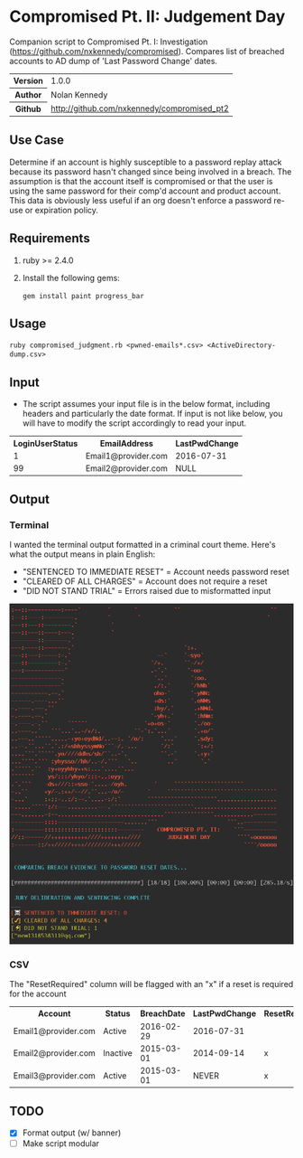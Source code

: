 
# Compromised Pt. II: Judgement Day

Companion script to Compromised Pt. I: Investigation (https://github.com/nxkennedy/compromised). Compares list of breached accounts to AD dump of 'Last Password Change' dates.

<table>
    <tr>
        <th>Version</th>
        <td>1.0.0</td>
    </tr>
    <tr>
       <th>Author</th>
       <td>Nolan Kennedy
    </tr>
    <tr>
        <th>Github</th>
        <td><a href="http://github.com/nxkennedy/compromised_pt2">http://github.com/nxkennedy/compromised_pt2</a></td>
    </tr>
</table>

## Use Case

Determine if an account is highly susceptible to a password replay attack because its password hasn't changed since being involved in a breach. The assumption is that the account itself is compromised or that the user is using the same password for their comp'd account and product account. This data is obviously less useful if an org doesn't enforce a password re-use or expiration policy.

## Requirements

1. ruby >= 2.4.0
2. Install the following gems:

    `gem install paint progress_bar`

## Usage

    ruby compromised_judgment.rb <pwned-emails*.csv> <ActiveDirectory-dump.csv>

## Input
* The script assumes your input file is in the below format, including headers and particularly the date format. If input is not like below, you will have to modify the script accordingly to read your input.

<table>
 <tr>
  <th>LoginUserStatus</th>
  <th>EmailAddress</th>
  <th>LastPwdChange</th>
 </tr>
 <tr>
  <td>1</td>
  <td>Email1@provider.com</td>
  <td>2016-07-31</td>
 </tr>
 <tr>
  <td>99</td>
  <td>Email2@provider.com</td>
  <td>NULL</td>
 </tr>
</table>

## Output
### Terminal
I wanted the terminal output formatted in a criminal court theme. Here's what the output means in plain English:
* "SENTENCED TO IMMEDIATE RESET" = Account needs password reset
* "CLEARED OF ALL CHARGES" = Account does not require a reset
* "DID NOT STAND TRIAL" = Errors raised due to misformatted input

!['compromised' script terminal screenshot](screenshots/compromised_judgement-output.png)

### CSV
The "ResetRequired" column will be flagged with an "x" if a reset is required for the account

<table>
 <tr>
  <th>Account</th>
  <th>Status</th>
  <th>BreachDate</th>
  <th>LastPwdChange</th>
  <th>ResetRequired</th>
 </tr>
 <tr>
  <td>Email1@provider.com</td>
  <td>Active</td>
  <td>2016-02-29</td>
  <td>2016-07-31</td>
  <td></td>
 </tr>
 <tr>
  <td>Email2@provider.com</td>
  <td>Inactive</td>
  <td>2015-03-01</td>
  <td>2014-09-14</td>
  <td>x</td>
 </tr>
 <tr>
  <td>Email3@provider.com</td>
  <td>Active</td>
  <td>2015-03-01</td>
  <td>NEVER</td>
  <td>x</td>
 </tr>
</table>

## TODO
- [x] Format output (w/ banner)
- [ ] Make script modular
